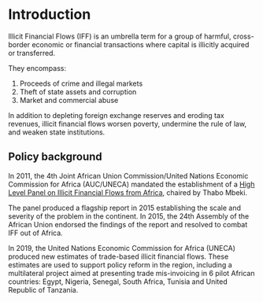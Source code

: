 Introduction
=======================

Illicit Financial Flows (IFF) is an umbrella term for a group of harmful, cross-border economic or financial transactions where capital is illicitly acquired or transferred.

They encompass:
1. Proceeds of crime and illegal markets
2. Theft of state assets and corruption
3. Market and commercial abuse

In addition to depleting foreign exchange reserves and eroding tax revenues, illicit financial flows worsen poverty, undermine the rule of law, and weaken state institutions.

## Policy background

In 2011, the 4th Joint African Union Commission/United Nations Economic Commission for Africa (AUC/UNECA) mandated the establishment of a [High Level Panel on Illicit Financial Flows from Africa](https://www.uneca.org/iff), chaired by Thabo Mbeki.

The panel produced a flagship report in 2015 establishing the scale and severity of the problem in the continent. In 2015, the 24th Assembly of the African Union endorsed the findings of the report and resolved to combat IFF out of Africa.

In 2019, the United Nations Economic Commission for Africa (UNECA) produced new estimates of trade-based illicit financial flows. These estimates are used to support policy reform in the region, including a multilateral project aimed at presenting trade mis-invoicing in 6 pilot African countries: Egypt, Nigeria, Senegal, South Africa, Tunisia and United Republic of Tanzania.